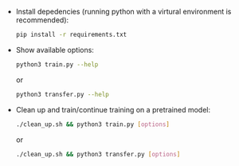 - Install depedencies (running python with a virtural environment is recommended):
  ```bash
  pip install -r requirements.txt
  ```
- Show available options:
  ```bash
  python3 train.py --help
  ```
  or
  ```bash
  python3 transfer.py --help
  ```
- Clean up and train/continue training on a pretrained model:
  ```bash
  ./clean_up.sh && python3 train.py [options]
  ```
  or
  ```bash
  ./clean_up.sh && python3 transfer.py [options]
  ```
